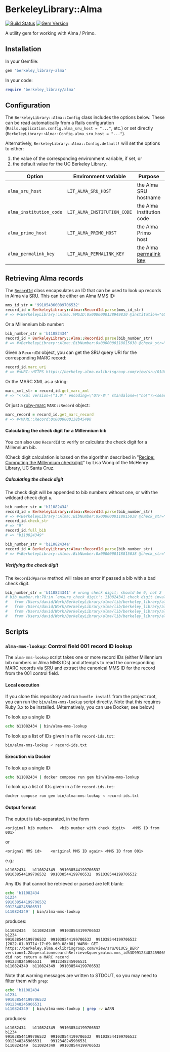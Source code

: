 # BerkeleyLibrary::Alma

[![Build Status](https://github.com/BerkeleyLibrary/alma/actions/workflows/build.yml/badge.svg?branch=main)](https://github.com/BerkeleyLibrary/alma/actions/workflows/build.yml)
[![Gem Version](https://img.shields.io/gem/v/berkeley_library-alma.svg)](https://rubygems.org/gems/berkeley_library-alma)

A utility gem for working with Alma / Primo.

## Installation

In your Gemfile:

```ruby
gem 'berkeley_library-alma'
```

In your code:

```ruby
require 'berkeley_library/alma'
```

## Configuration

The `BerkeleyLibrary::Alma::Config` class includes the options below. These
can be read automatically from a Rails configuration
(`Rails.application.config.alma_sru_host = "..."`, etc.) or set directly
(`BerkeleyLibrary::Alma::Config.alma_sru_host = "..."`).

Alternatively, `BerkeleyLibrary::Alma::Config.default!` will set the
options to either:

1. the value of the corresponding environment variable, if set, or
2. the default value for the UC Berkeley Library.

| Option                  | Environment variable        | Purpose                                                                                                                       | Berkeley default                  |
| ---                     | ---                         | ---                                                                                                                           | ---                               |
| `alma_sru_host`         | `LIT_ALMA_SRU_HOST`         | the Alma SRU hostname                                                                                                         | `berkeley.alma.exlibrisgroup.com` |
| `alma_institution_code` | `LIT_ALMA_INSTITUTION_CODE` | the Alma institution code                                                                                                     | `search.library.berkeley.edu`     |
| `alma_primo_host`       | `LIT_ALMA_PRIMO_HOST`       | the Alma Primo host                                                                                                           | `01UCS_BER`                       |
| `alma_permalink_key`    | `LIT_ALMA_PERMALINK_KEY`    | the Alma [permalink key](https://knowledge.exlibrisgroup.com/Primo/Knowledge_Articles/What_is_the_key_in_short_permalinks%3F) | `iqob43`                          |

## Retrieving Alma records

The [`RecordId`](lib/berkeley_library/alma/record_id.rb) class encapsulates 
an ID that can be used to look up records in Alma via 
[SRU](https://developers.exlibrisgroup.com/alma/integrations/sru/).
This can be either an Alma MMS ID:

```ruby
mms_id_str = '991054360089706532'
record_id = BerkeleyLibrary::Alma::RecordId.parse(mms_id_str)
# => #<BerkeleyLibrary::Alma::MMSID:0x0000000138949830 @institution="6532", @mms_id="991054360089706532", @type_prefix="99", @unique_part="105436008970">
```

Or a Millennium bib number:

```ruby
bib_number_str = 'b11082434'
record_id = BerkeleyLibrary::Alma::RecordId.parse(bib_number_str)
# => #<BerkeleyLibrary::Alma::BibNumber:0x0000000118815038 @check_str="9", @digit_str="11082434">
```

Given a `RecordId` object, you can get the SRU query URI for the corresponding MARC record:

```ruby
record_id.marc_uri
# => #<URI::HTTPS https://berkeley.alma.exlibrisgroup.com/view/sru/01UCS_BER?version=1.2&operation=searchRetrieve&query=alma.mms_id%3D991054360089706532> 
```

Or the MARC XML as a string:

```ruby
marc_xml_str = record_id.get_marc_xml 
# => "<?xml version=\"1.0\" encoding=\"UTF-8\" standalone=\"no\"?><searchRetrieveResponse>...</searchRetrieveResponse>"
```

Or just a [ruby-marc](https://github.com/ruby-marc/ruby-marc) `MARC::Record` object:

```ruby
marc_record = record_id.get_marc_record
# => #<MARC::Record:0x0000000138b45490
```

#### Calculating the check digit for a Millennium bib

You can also use `RecordId` to verify or calculate the check digit for a Millennium bib.

(Check digit calculation is based on the algorithm described in 
"[Recipe: Computing the Millennium checkdigit](http://liwong.blogspot.com/2018/04/recipe-computing-millennium-checkdigit.html)"
by Lisa Wong of the McHenry Library, UC Santa Cruz.

##### Calculating the check digit

The check digit will be appended to bib numbers without one,
or with the wildcard check digit `a`.

```ruby
bib_number_str = 'b11082434'
record_id = BerkeleyLibrary::Alma::RecordId.parse(bib_number_str)
# => #<BerkeleyLibrary::Alma::BibNumber:0x0000000118815038 @check_str="9", @digit_str="11082434">
record_id.check_str
# => "9"
record_id.full_bib
# => "b110824349" 

bib_number_str = 'b11082434a'
record_id = BerkeleyLibrary::Alma::RecordId.parse(bib_number_str)
# => #<BerkeleyLibrary::Alma::BibNumber:0x0000000118815038 @check_str="9", @digit_str="11082434">
```

##### Verifying the check digit

The `RecordId#parse` method will raise an error if passed a bib with a bad
check digit.

```ruby
bib_number_str = 'b110824341' # wrong check digit; should be 9, not 2
# bib_number.rb:78:in `ensure_check_digit': 110824341 check digit invalid: expected 9, got 1 (ArgumentError)
# 	from /Users/david/Work/BerkeleyLibrary/alma/lib/berkeley_library/alma/bib_number.rb:68:in `split_bib'
# 	from /Users/david/Work/BerkeleyLibrary/alma/lib/berkeley_library/alma/bib_number.rb:27:in `initialize'
# 	from /Users/david/Work/BerkeleyLibrary/alma/lib/berkeley_library/alma/record_id.rb:35:in `new'
# 	from /Users/david/Work/BerkeleyLibrary/alma/lib/berkeley_library/alma/record_id.rb:35:in `parse'
```

## Scripts

### `alma-mms-lookup`: Control field 001 record ID lookup

The `alma-mms-lookup` script takes one or more record IDs (either Millennium bib
numbers or Alma MMS IDs) and attempts to read the corresponding MARC records via
[SRU](https://developers.exlibrisgroup.com/alma/integrations/sru/) and extract
the canonical MMS ID for the record from the 001 control field.

#### Local execution

If you clone this repository and run `bundle install` from the project root,
you can run the `bin/alma-mms-lookup` script directly. Note that this requires
Ruby 3.x to be installed. (Alternatively, you can use Docker; see below.)

To look up a single ID:

```sh
echo b11082434 | bin/alma-mms-lookup
```

To look up a list of IDs given in a file `record-ids.txt`:

```sh
bin/alma-mms-lookup < record-ids.txt
```

#### Execution via Docker

To look up a single ID:

```sh
echo b11082434 | docker compose run gem bin/alma-mms-lookup 
```

To look up a list of IDs given in a file `record-ids.txt`:

```sh
docker compose run gem bin/alma-mms-lookup < record-ids.txt
```

#### Output format

The output is tab-separated, in the form

```none
<original bib number>	<bib number with check digit>	<MMS ID from 001>
```

or

```none
<orignal MMS id>	<original MMS ID again>	<MMS ID from 001>
```

e.g.:

```none
b11082434	b110824349	991038544199706532
991038544199706532	991038544199706532	991038544199706532
```

Any IDs that cannot be retrieved or parsed are left blank:

```sh
echo 'b11082434
b1234
991038544199706532
9912348245906531
b110824349' | bin/alma-mms-lookup
```

produces:

```none
b11082434	b110824349	991038544199706532
b1234		
991038544199706532	991038544199706532	991038544199706532
[2022-01-03T14:17:09.060-08:00] WARN: GET https://berkeley.alma.exlibrisgroup.com/view/sru/01UCS_BER?version=1.2&operation=searchRetrieve&query=alma.mms_id%3D9912348245906531 did not return a MARC record
9912348245906531	9912348245906531
b110824349	b110824349	991038544199706532
```

Note that warning messages are written to STDOUT, so you may need to filter them
with `grep`:

```sh
echo 'b11082434
b1234
991038544199706532
9912348245906531
b110824349' | bin/alma-mms-lookup | grep -v WARN
```

produces:

```none
b11082434	b110824349	991038544199706532
b1234		
991038544199706532	991038544199706532	991038544199706532
9912348245906531	9912348245906531	
b110824349	b110824349	991038544199706532
```
